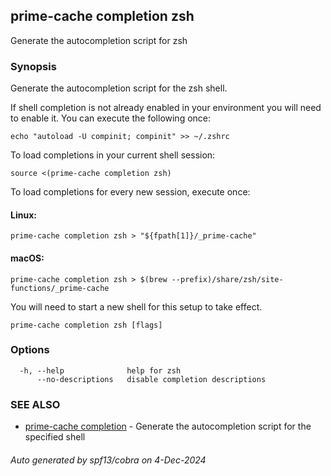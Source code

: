 ## prime-cache completion zsh

Generate the autocompletion script for zsh

### Synopsis

Generate the autocompletion script for the zsh shell.

If shell completion is not already enabled in your environment you will need
to enable it.  You can execute the following once:

	echo "autoload -U compinit; compinit" >> ~/.zshrc

To load completions in your current shell session:

	source <(prime-cache completion zsh)

To load completions for every new session, execute once:

#### Linux:

	prime-cache completion zsh > "${fpath[1]}/_prime-cache"

#### macOS:

	prime-cache completion zsh > $(brew --prefix)/share/zsh/site-functions/_prime-cache

You will need to start a new shell for this setup to take effect.


```
prime-cache completion zsh [flags]
```

### Options

```
  -h, --help              help for zsh
      --no-descriptions   disable completion descriptions
```

### SEE ALSO

* [prime-cache completion](prime-cache_completion.md)	 - Generate the autocompletion script for the specified shell

###### Auto generated by spf13/cobra on 4-Dec-2024

